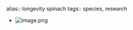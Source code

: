 alias:: longevity spinach
tags:: species, research

- ![image.png](https://peach-geographical-bat-397.mypinata.cloud/ipfs/QmWVtp62nrJQW1AsgyNyP2Rno8qM6Daz8Qd7WQDtDzGFCT)